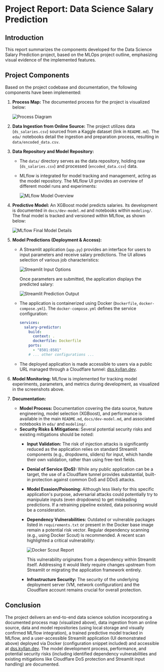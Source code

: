 # Project Report: Data Science Salary Prediction

## Introduction

This report summarizes the components developed for the Data Science Salary Prediction project, based on the MLOps project outline, emphasizing visual evidence of the implemented features.

## Project Components

Based on the project codebase and documentation, the following components have been implemented:

1.  **Process Map:** The documented process for the project is visualized below:

    ![Process Diagram](../process-diagram/processdiagram.drawio.svg)

2.  **Data Ingestion from Online Source:** The project utilizes data (`ds_salaries.csv`) sourced from a Kaggle dataset (link in `README.md`). The `eda/` notebooks detail the ingestion and preparation process, resulting in `data/encoded_data.csv`.

3.  **Data Repository and Model Repository:**
    *   The `data/` directory serves as the data repository, holding raw (`ds_salaries.csv`) and processed (`encoded_data.csv`) data.
    *   MLflow is integrated for model tracking and management, acting as the model repository. The MLflow UI provides an overview of different model runs and experiments:

        ![MLflow Model Overview](images/mlflow-model-overview.jpg)

4.  **Predictive Model:** An XGBoost model predicts salaries. Its development is documented in `docs/dev-model.md` and notebooks within `modeling/`. The final model is tracked and versioned within MLflow, as shown below:

    ![MLflow Final Model Details](images/mlflow-final-model.jpg)

5.  **Model Predictions (Deployment & Access):**
    *   A Streamlit application (`app.py`) provides an interface for users to input parameters and receive salary predictions. The UI allows selection of various job characteristics:

        ![Streamlit Input Options](images/streamlit-options.jpg)

        Once parameters are submitted, the application displays the predicted salary:

        ![Streamlit Prediction Output](images/streamlit-prediction.jpg)

    *   The application is containerized using Docker (`Dockerfile`, `docker-compose.yml`). The `docker-compose.yml` defines the service configuration:

        ```yaml
        services:
          salary-predictor:
            build:
              context: .
              dockerfile: Dockerfile
            ports:
              - "8501:8501"
            # ... other configurations ...
        ```
        
    *   The deployed application is made accessible to users via a public URL managed through a Cloudflare tunnel: [dss.kyllan.dev](https://dss.kyllan.dev).

6.  **Model Monitoring:** MLflow is implemented for tracking model experiments, parameters, and metrics during development, as visualized in the screenshots above.

7.  **Documentation:**
    *   **Model Process:** Documentation covering the data source, feature engineering, model selection (XGBoost), and performance is available in the main `README.md`, `docs/dev-model.md`, and associated notebooks in `eda/` and `modeling/`.
    *   **Security Risks & Mitigations:** Several potential security risks and existing mitigations should be noted:
        *   **Input Validation:** The risk of injection attacks is significantly reduced as the application relies on standard Streamlit components (e.g., dropdowns, sliders) for input, which handle their own validation, rather than using free-text fields.
        *   **Denial of Service (DoS):** While any public application can be a target, the use of a Cloudflare tunnel provides substantial, built-in protection against common DoS and DDoS attacks.
        *   **Model Evasion/Poisoning:** Although less likely for this specific application's purpose, adversarial attacks could potentially try to manipulate inputs (even dropdowns) to get misleading predictions. If a retraining pipeline existed, data poisoning would be a consideration.
        *   **Dependency Vulnerabilities:** Outdated or vulnerable packages listed in `requirements.txt` or present in the Docker base image remain a potential risk vector. Regular dependency scanning (e.g., using Docker Scout) is recommended. A recent scan highlighted a critical vulnerability:

            ![Docker Scout Report](images/docker-scout-report.jpg)

            This vulnerability originates from a dependency within Streamlit itself. Addressing it would likely require changes upstream from Streamlit or migrating the application framework entirely.
        *   **Infrastructure Security:** The security of the underlying deployment server (VM, network configuration) and the Cloudflare account remains crucial for overall protection.

## Conclusion

The project delivers an end-to-end data science solution incorporating a documented process map (visualized above), data ingestion from an online source, data and model repositories (using local storage and visually confirmed MLflow integration), a trained predictive model tracked in MLflow, and a user-accessible Streamlit application (UI demonstrated above) deployed via Docker (configuration snippet included) and accessible at [dss.kyllan.dev](https://dss.kyllan.dev). The model development process, performance, and potential security risks (including identified dependency vulnerabilities and existing mitigations like Cloudflare DoS protection and Streamlit input handling) are documented.